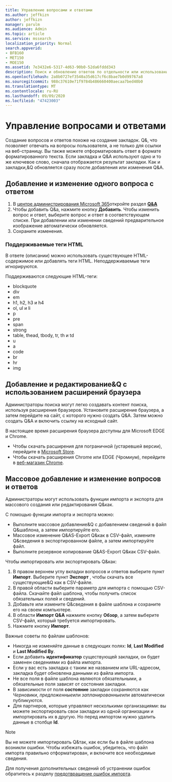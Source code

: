 ```yaml
---
title: Управление вопросами и ответами
ms.author: jeffkizn
author: jeffkizn
manager: parulm
ms.audience: Admin
ms.topic: article
ms.service: mssearch
localization_priority: Normal
search.appverid:
- BFB160
- MET150
- MOE150
ms.assetid: 7e3432e6-5317-4d63-90b0-52da6fddd343
description: Поиск и обновление ответов по отдельности или использование доступных средств поиска Microsoft для одновременного редактирования&Q.
ms.openlocfilehash: 2a8b0727ef3540a35d617cf6c8bae7b0d99767a8
ms.sourcegitcommit: 988c37610e71f9784b486660400aecaa7bed40b0
ms.translationtype: MT
ms.contentlocale: ru-RU
ms.lasthandoff: 09/09/2020
ms.locfileid: "47423003"
---
```

# <a name="manage-qas"></a>Управление вопросами и ответами

Создание вопросов и ответов похоже на создание закладок. Q&, что позволяет отвечать на вопросы пользователя, а не только для ссылки на веб-страницу. Вы также можете отформатировать ответ в формате форматированного текста. Если закладка и Q&A используют одно и то же ключевое слово, сначала отображается результат закладки. Как и закладки,&Q обновляется сразу после добавления или изменения Q&A.

## <a name="add-or-edit-a-single-qa"></a>Добавление и изменение одного вопроса с ответом

1. В [центре администрирования Microsoft 365](https://admin.microsoft.com)откройте раздел [**Q&A**](https://admin.microsoft.com/Adminportal/Home#/MicrosoftSearch/qnas)
1. Чтобы добавить Q&а, нажмите кнопку **Добавить**.
Чтобы изменить вопрос и ответ, выберите вопрос и ответ в соответствующем списке. При добавлении или изменении сведений предварительное изображение автоматически обновляется.
1. Сохраните изменения.

### <a name="supported-html-tags"></a>Поддерживаемые теги HTML

В ответе (описании) можно использовать существующее HTML-содержимое или добавлять теги HTML. Неподдерживаемые теги игнорируются.

Поддерживаются следующие HTML-теги:

- blockquote
- div
- em
- h1, h2, h3 и h4
- ol, ul и li
- p
- pre
- span
- strong
- table, thead, tbody, tr, th и td
- u
- a
- code
- br
- hr
- img

## <a name="add-or-edit-qas-using-browser-extensions"></a>Добавление и редактирование&Q с использованием расширений браузера

Администраторы поиска могут легко создавать контент поиска, используя расширения браузеров. Установите расширение браузера, а затем перейдите на сайт, с которого нужно создать Q&A. Затем можно создать Q&A и включить ссылку на исходный сайт.

В настоящее время расширения браузера доступны для Microsoft EDGE и Chrome.

- Чтобы скачать расширения для пограничной (устаревшей версии), перейдите в [Microsoft Store](https://www.microsoft.com/p/microsoft-search-content-creator/9nrqdbcbwq55?activetab=pivot:overviewtab).
- Чтобы скачать расширения Chrome или EDGE (Чромиум), перейдите в [веб-магазин Chrome](https://chrome.google.com/webstore/detail/microsoft-search-content/nocnablpaoeecfmfnjoheefkogmleipm).

## <a name="bulk-add-or-edit-qas"></a>Массовое добавление и изменение вопросов и ответов

Администраторы могут использовать функции импорта и экспорта для массового создания или редактирования Q&как.

С помощью функции импорта и экспорта можно:

- Выполните массовое добавление&Q с добавлением сведений в файл Q&шаблона, а затем импортируйте его.
- Массовое изменение Q&AS-Export Q&как в CSV-файл, измените Q&сведения в экспортированном файле, а затем импортируйте файл.
- Выполните резервное копирование Q&AS-Export Q&как CSV-файл.

Чтобы импортировать или экспортировать Q&как:

1. В правом верхнем углу вкладки вопросов и ответов выберите пункт **Импорт**.
Выберите пункт **Экспорт** , чтобы скачать все существующие&Q как в CSV-файле.
1. В правой области выберите параметр для импорта с помощью CSV-файла. Скачайте файл шаблона, чтобы получить список обязательных полей и сведений.
1. Добавьте или измените Q&сведения в файле шаблона и сохраните его на своем компьютере.
1. В области **Импорт Q&A** нажмите кнопку **Обзор**, а затем выберите CSV-файл, который требуется импортировать.
1. Нажмите кнопку **Импорт**.

Важные советы по файлам шаблонов:

- Никогда не изменяйте данные в следующих полях: **Id**, **Last Modified** и **Last Modified By**.
- Если добавить **идентификатор** существующей закладки, он будет заменен сведениями из файла импорта.
- Если у вас есть закладка с таким же названием или URL-адресом, закладка будет обновлена данными из файла импорта.
- Не все поля в файле шаблона являются обязательными, а обязательные поля зависят от состояния закладки.
- В зависимости от поля **состояние** закладки сохраняются как *Черновики*, *предложенные*или *запланированные*или автоматически публикуются.
- Для партнеров, которые управляют несколькими организациями: вы можете экспортировать свои закладки из одной организации и импортировать их в другую. Но перед импортом нужно удалить данные в столбце **Id**.

> [!NOTE]
> Вы не можете импортировать Q&так, как если бы в файле шаблона возникли ошибки. Чтобы избежать ошибок, убедитесь, что файл импорта правильно отформатирован, и включите все необходимые сведения.

Для получения дополнительных сведений об устранении ошибок обратитесь к разделу [предотвращение ошибок импорта](manage-bookmarks.md#prevent-import-errors).
